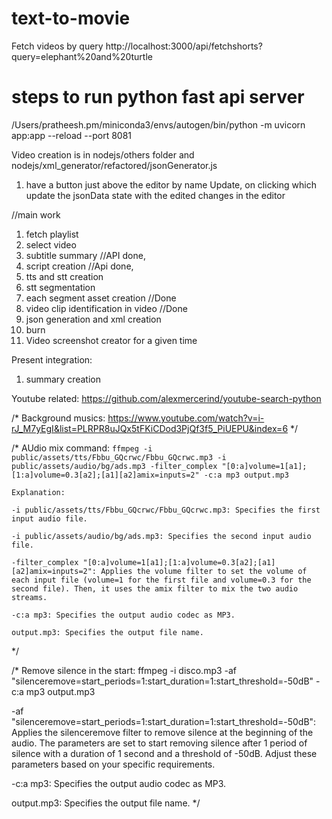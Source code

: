 # text-to-movie
Fetch videos by query
http://localhost:3000/api/fetchshorts?query=elephant%20and%20turtle




# steps to run python fast api server
/Users/pratheesh.pm/miniconda3/envs/autogen/bin/python -m uvicorn app:app --reload --port 8081


Video creation is in nodejs/others folder
and nodejs/xml_generator/refactored/jsonGenerator.js


1. have a button just above the editor by name Update, on clicking which update the jsonData state with the edited changes in the editor







//main work
1. fetch playlist
2. select video
3. subtitle summary //API done,
4. script creation //Api done,
5. tts and stt creation 
6. stt segmentation 
7. each segment asset creation //Done
8. video clip identification in video //Done
9. json generation and xml creation 
10. burn
11. Video screenshot creator for a given time
    
    

 Present integration:
 1. summary creation   






Youtube related:
https://github.com/alexmercerind/youtube-search-python

/*
Background musics:
https://www.youtube.com/watch?v=i-rJ_M7yEgI&list=PLRPR8uJQx5tFKiCDod3PjQf3f5_PiUEPU&index=6
*/

/*
    AUdio mix command:
    `ffmpeg -i public/assets/tts/Fbbu_GQcrwc/Fbbu_GQcrwc.mp3 -i public/assets/audio/bg/ads.mp3 -filter_complex "[0:a]volume=1[a1];[1:a]volume=0.3[a2];[a1][a2]amix=inputs=2" -c:a mp3 output.mp3`

    Explanation:

    -i public/assets/tts/Fbbu_GQcrwc/Fbbu_GQcrwc.mp3: Specifies the first input audio file.

    -i public/assets/audio/bg/ads.mp3: Specifies the second input audio file.

    -filter_complex "[0:a]volume=1[a1];[1:a]volume=0.3[a2];[a1][a2]amix=inputs=2": Applies the volume filter to set the volume of each input file (volume=1 for the first file and volume=0.3 for the second file). Then, it uses the amix filter to mix the two audio streams.

    -c:a mp3: Specifies the output audio codec as MP3.

    output.mp3: Specifies the output file name.

*/


/*
 Remove silence in the start: 
 ffmpeg -i disco.mp3 -af "silenceremove=start_periods=1:start_duration=1:start_threshold=-50dB" -c:a mp3 output.mp3

 -af "silenceremove=start_periods=1:start_duration=1:start_threshold=-50dB": Applies the silenceremove filter to remove silence at the beginning of the audio. The parameters are set to start removing silence after 1 period of silence with a duration of 1 second and a threshold of -50dB. Adjust these parameters based on your specific requirements.

-c:a mp3: Specifies the output audio codec as MP3.

output.mp3: Specifies the output file name.
*/
